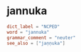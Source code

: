 # jannuka

``` toml
dict_label = "NCPED"
word = "jannuka"
grammar_comment = "neuter"
see_also = ["jaṇṇuka"]
```


